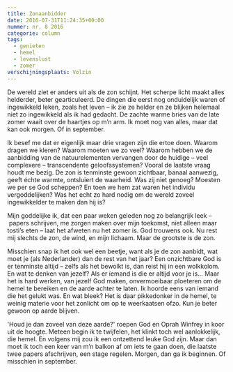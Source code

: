 ```yaml
---
title: Zonaanbidder
date: 2016-07-31T11:24:35+00:00
nummer: nr. 8 2016
categorie: column
tags:
  - genieten
  - hemel
  - levenslust
  - zomer
verschijningsplaats: Volzin
---
```

De wereld ziet er anders uit als de zon schijnt. Het scherpe licht maakt alles helderder, beter gearticuleerd. De dingen die eerst nog onduidelijk waren of ingewikkeld leken, zoals het leven – ik zie ze helder en ze blijken helemaal niet zo ingewikkeld als ik had gedacht. De zachte warme bries van de late zomer waait over de haartjes op m’n arm. Ik moet nog van alles, maar dat kan ook morgen. Of in september. 

Ik besef me dat er eigenlijk maar drie vragen zijn die ertoe doen. Waarom dragen we kleren? Waarom moeten we zo veel? Waarom hebben we de aanbidding van de natuurelementen vervangen door de huidige – veel complexere – transcendente geloofssystemen? Vooral de laatste vraag houdt me bezig. De zon is tenminste gewoon zichtbaar, banaal aanwezig, geeft échte warmte, ontsluiert de waarheid. Was zij niet genoeg? Moesten we per se God scheppen? En toen we hem zat waren het individu vergoddelijken? Was het echt zo hard nodig om de wereld zoveel ingewikkelder te maken dan hij is?

Mijn goddelijke ik, dat een paar weken geleden nog zo belangrijk leek – papers schrijven, me zorgen maken over mijn toekomst, niet alleen maar tosti’s eten – laat het afweten nu het zomer is. God trouwens ook. Nu rest mij slechts de zon, de wind, en mijn lichaam. Maar de grootste is de zon.

Misschien snap ik het ook wel een beetje, want als je de zon aanbidt, wat moet je (als Nederlander) dan de rest van het jaar? Een onzichtbare God is er tenminste altijd – zelfs als het bewolkt is, dan reist hij in een wolkkolom. En wat te denken van jezelf? Als er íemand is die er altijd voor je is… Maar het is hard werken, van jezelf God maken, onvermoeibaar ploeteren om de hemel te bereiken en de aarde achter te laten. Ik hoorde eens van iemand die het gelukt was. En wat bleek? Het is daar pikkedonker in de hemel, te weinig materie voor het zonlicht om op te weerkaatsen ofzo. Kun je beter gewoon op aarde blijven.

'Houd je dan zoveel van deze aarde?' roepen God en Oprah Winfrey in koor uit de hoogte. Meteen begin ik te twijfelen, het klinkt toch wel aanlokkelijk, die hemel. En volgens mij zou ik een ontzettend leuke God zijn. Maar dan moet ik toch een keer van m’n balkon af om iets te gaan doen, die laatste twee papers afschrijven, een stage regelen. Morgen, dan ga ik beginnen. Of misschien in september.